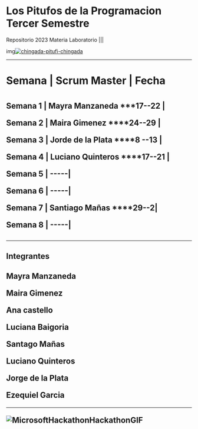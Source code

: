 # Los Pitufos de la Programacion Tercer Semestre
Repositorio 2023 Materia Laboratorio |||



<div img>
  img<a href='https://postimages.org/' target='_blank'><img src='https://i.postimg.cc/MZNCKhsC/chingada-pitufi-chingada.gif' border='0' alt='chingada-pitufi-chingada'/></a>
</div>










___________________________________________________________________________________________________________________________________________________


<H1>Semana |  Scrum Master | Fecha <H1>

<H2>
   
Semana 1 |   Mayra Manzaneda  ***17--22  |
   
Semana 2 |   Maira Gimenez  ****24--29   |
   
Semana 3 | Jorde de la Plata  ****8 --13 |
   
Semana 4 | Luciano Quinteros ****17--21  |
   
Semana 5 | -----|
   
Semana 6 | -----|
   
Semana 7 | Santiago Mañas ****29--2|
   
Semana 8 | -----|     <H2>    
   _______________________________________________________________________________________________________________________________________________________________ 

<h2>Integrantes<h2>
 
   Mayra Manzaneda
   
   Maira Gimenez
   
   Ana castello
   
   Luciana Baigoria
   
   Santago Mañas
   
   Luciano Quinteros
   
   Jorge de la Plata
   
   Ezequiel Garcia
______________________________________________________________________________________________________________________________________________________________________
  
![MicrosoftHackathonHackathonGIF](https://github.com/CodeSystem2022/Los-Pitufos_Tercer_Semestre/assets/92487756/96d073bd-4e8e-4222-88c7-89b89300e2dd)
                                                                                                                                                   



